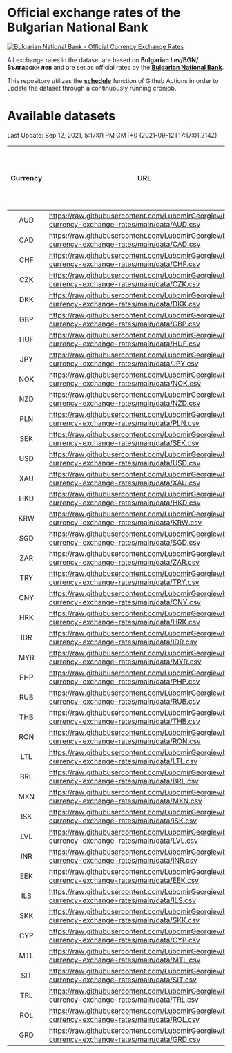 # Official exchange rates of the Bulgarian National Bank

[![Bulgarian National Bank - Official Currency Exchange Rates](https://github.com/LubomirGeorgiev/bnb-currency-exchange-rates/actions/workflows/update-rates.yml/badge.svg?branch=main)](https://github.com/LubomirGeorgiev/bnb-currency-exchange-rates/actions/workflows/update-rates.yml)

All exchange rates in the dataset are based on **Bulgarian Lev/BGN/Български лев** and are set as official rates by the [**Bulgarian National Bank**](https://www.bnb.bg/Statistics/StExternalSector/StExchangeRates/StERForeignCurrencies/index.htm?toLang=_EN).

This repository utilizes the [**schedule**](https://docs.github.com/en/actions/reference/events-that-trigger-workflows) function of Github Actions in order to update the dataset through a continuously running cronjob.

# Available datasets

<!-- START LINKS (DO NOT EVER FU*ING DELETE THIS COMMENT FOR THE LOVE OF YOUR LIFE!!! IF YOU ARE CURIOS HOW IT WORKS, YOU CAN HAVE A LOOK AT ./src/updateReadme.ts) -->

Last Update: Sep 12, 2021, 5:17:01 PM GMT+0 (2021-09-12T17:17:01.214Z)

| Currency | URL                                                                                             | Number of records | Number of missing days that were filled in |
| :------: | ----------------------------------------------------------------------------------------------- | :---------------: | :----------------------------------------: |
|   AUD    | https://raw.githubusercontent.com/LubomirGeorgiev/bnb-currency-exchange-rates/main/data/AUD.csv |       7886        |                    2431                    |
|   CAD    | https://raw.githubusercontent.com/LubomirGeorgiev/bnb-currency-exchange-rates/main/data/CAD.csv |       7886        |                    2431                    |
|   CHF    | https://raw.githubusercontent.com/LubomirGeorgiev/bnb-currency-exchange-rates/main/data/CHF.csv |       7886        |                    2431                    |
|   CZK    | https://raw.githubusercontent.com/LubomirGeorgiev/bnb-currency-exchange-rates/main/data/CZK.csv |       7886        |                    2431                    |
|   DKK    | https://raw.githubusercontent.com/LubomirGeorgiev/bnb-currency-exchange-rates/main/data/DKK.csv |       7886        |                    2431                    |
|   GBP    | https://raw.githubusercontent.com/LubomirGeorgiev/bnb-currency-exchange-rates/main/data/GBP.csv |       7886        |                    2431                    |
|   HUF    | https://raw.githubusercontent.com/LubomirGeorgiev/bnb-currency-exchange-rates/main/data/HUF.csv |       7886        |                    2431                    |
|   JPY    | https://raw.githubusercontent.com/LubomirGeorgiev/bnb-currency-exchange-rates/main/data/JPY.csv |       7886        |                    2431                    |
|   NOK    | https://raw.githubusercontent.com/LubomirGeorgiev/bnb-currency-exchange-rates/main/data/NOK.csv |       7886        |                    2431                    |
|   NZD    | https://raw.githubusercontent.com/LubomirGeorgiev/bnb-currency-exchange-rates/main/data/NZD.csv |       7886        |                    2431                    |
|   PLN    | https://raw.githubusercontent.com/LubomirGeorgiev/bnb-currency-exchange-rates/main/data/PLN.csv |       7886        |                    2431                    |
|   SEK    | https://raw.githubusercontent.com/LubomirGeorgiev/bnb-currency-exchange-rates/main/data/SEK.csv |       7886        |                    2431                    |
|   USD    | https://raw.githubusercontent.com/LubomirGeorgiev/bnb-currency-exchange-rates/main/data/USD.csv |       7886        |                    2431                    |
|   XAU    | https://raw.githubusercontent.com/LubomirGeorgiev/bnb-currency-exchange-rates/main/data/XAU.csv |       7886        |                    2433                    |
|   HKD    | https://raw.githubusercontent.com/LubomirGeorgiev/bnb-currency-exchange-rates/main/data/HKD.csv |       7586        |                    2342                    |
|   KRW    | https://raw.githubusercontent.com/LubomirGeorgiev/bnb-currency-exchange-rates/main/data/KRW.csv |       7586        |                    2342                    |
|   SGD    | https://raw.githubusercontent.com/LubomirGeorgiev/bnb-currency-exchange-rates/main/data/SGD.csv |       7586        |                    2342                    |
|   ZAR    | https://raw.githubusercontent.com/LubomirGeorgiev/bnb-currency-exchange-rates/main/data/ZAR.csv |       7586        |                    2342                    |
|   TRY    | https://raw.githubusercontent.com/LubomirGeorgiev/bnb-currency-exchange-rates/main/data/TRY.csv |       6072        |                    1876                    |
|   CNY    | https://raw.githubusercontent.com/LubomirGeorgiev/bnb-currency-exchange-rates/main/data/CNY.csv |       5954        |                    1842                    |
|   HRK    | https://raw.githubusercontent.com/LubomirGeorgiev/bnb-currency-exchange-rates/main/data/HRK.csv |       5954        |                    1842                    |
|   IDR    | https://raw.githubusercontent.com/LubomirGeorgiev/bnb-currency-exchange-rates/main/data/IDR.csv |       5954        |                    1842                    |
|   MYR    | https://raw.githubusercontent.com/LubomirGeorgiev/bnb-currency-exchange-rates/main/data/MYR.csv |       5954        |                    1842                    |
|   PHP    | https://raw.githubusercontent.com/LubomirGeorgiev/bnb-currency-exchange-rates/main/data/PHP.csv |       5954        |                    1842                    |
|   RUB    | https://raw.githubusercontent.com/LubomirGeorgiev/bnb-currency-exchange-rates/main/data/RUB.csv |       5954        |                    1842                    |
|   THB    | https://raw.githubusercontent.com/LubomirGeorgiev/bnb-currency-exchange-rates/main/data/THB.csv |       5954        |                    1842                    |
|   RON    | https://raw.githubusercontent.com/LubomirGeorgiev/bnb-currency-exchange-rates/main/data/RON.csv |       5895        |                    1824                    |
|   LTL    | https://raw.githubusercontent.com/LubomirGeorgiev/bnb-currency-exchange-rates/main/data/LTL.csv |       5149        |                    1578                    |
|   BRL    | https://raw.githubusercontent.com/LubomirGeorgiev/bnb-currency-exchange-rates/main/data/BRL.csv |       4984        |                    1545                    |
|   MXN    | https://raw.githubusercontent.com/LubomirGeorgiev/bnb-currency-exchange-rates/main/data/MXN.csv |       4984        |                    1545                    |
|   ISK    | https://raw.githubusercontent.com/LubomirGeorgiev/bnb-currency-exchange-rates/main/data/ISK.csv |       4884        |                    1507                    |
|   LVL    | https://raw.githubusercontent.com/LubomirGeorgiev/bnb-currency-exchange-rates/main/data/LVL.csv |       4786        |                    1466                    |
|   INR    | https://raw.githubusercontent.com/LubomirGeorgiev/bnb-currency-exchange-rates/main/data/INR.csv |       4615        |                    1429                    |
|   EEK    | https://raw.githubusercontent.com/LubomirGeorgiev/bnb-currency-exchange-rates/main/data/EEK.csv |       3992        |                    1218                    |
|   ILS    | https://raw.githubusercontent.com/LubomirGeorgiev/bnb-currency-exchange-rates/main/data/ILS.csv |       3891        |                    1210                    |
|   SKK    | https://raw.githubusercontent.com/LubomirGeorgiev/bnb-currency-exchange-rates/main/data/SKK.csv |       2966        |                    908                     |
|   CYP    | https://raw.githubusercontent.com/LubomirGeorgiev/bnb-currency-exchange-rates/main/data/CYP.csv |       2898        |                    882                     |
|   MTL    | https://raw.githubusercontent.com/LubomirGeorgiev/bnb-currency-exchange-rates/main/data/MTL.csv |       2598        |                    793                     |
|   SIT    | https://raw.githubusercontent.com/LubomirGeorgiev/bnb-currency-exchange-rates/main/data/SIT.csv |       2536        |                    772                     |
|   TRL    | https://raw.githubusercontent.com/LubomirGeorgiev/bnb-currency-exchange-rates/main/data/TRL.csv |       1812        |                    553                     |
|   ROL    | https://raw.githubusercontent.com/LubomirGeorgiev/bnb-currency-exchange-rates/main/data/ROL.csv |       1691        |                    518                     |
|   GRD    | https://raw.githubusercontent.com/LubomirGeorgiev/bnb-currency-exchange-rates/main/data/GRD.csv |        359        |                    107                     |

<!-- END LINKS (DO NOT EVER FU*ING DELETE THIS COMMENT FOR THE LOVE OF YOUR LIFE!!! IF YOU ARE CURIOS HOW IT WORKS, YOU CAN HAVE A LOOK AT ./src/updateReadme.ts) -->
